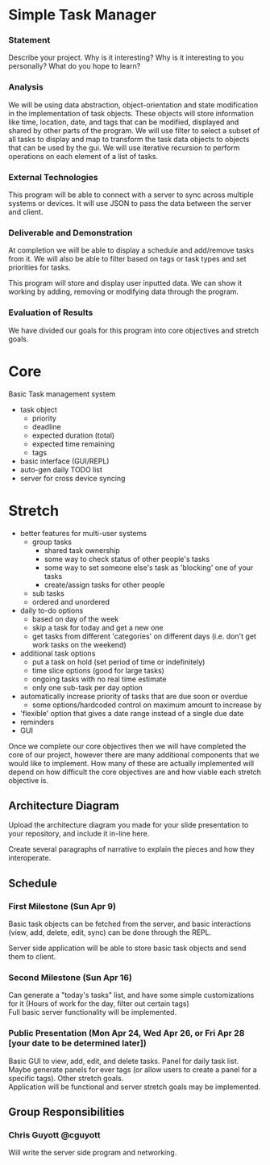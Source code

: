 # Simple Task Manager

### Statement
Describe your project. Why is it interesting? Why is it interesting to you personally? What do you hope to learn? 

### Analysis

We will be using data abstraction, object-orientation and state modification in the implementation of task objects. These objects will store information like time, location, date, and tags that can be modified, displayed and shared by other parts of the program. We will use filter to select a subset of all tasks to display and map to transform the task data objects to objects that can be used by the gui. We will use iterative recursion to perform operations on each element of a list of tasks.

<!--
Explain what approaches from class you will bring to bear on the project.

Be explicit about the techiques from the class that you will use. For example:

- Will you use data abstraction? How?
- Will you use recursion? How?
- Will you use map/filter/reduce? How? 
- Will you use object-orientation? How?
- Will you use functional approaches to processing your data? How?
- Will you use state-modification approaches? How? (If so, this should be encapsulated within objects. `set!` pretty much should only exist inside an object.)
- Will you build an expression evaluator, like we did in the symbolic differentatior and the metacircular evaluator?
- Will you use lazy evaluation approaches?

The idea here is to identify what ideas from the class you will use in carrying out your project. 

**Your project will be graded, in part, by the extent to which you adopt approaches from the course into your implementation, _and_ your discussion about this.**
-->

### External Technologies

This program will be able to connect with a server to sync across multiple systems or devices. It will use JSON to pass the data between the server and client.

<!--
You are encouraged to develop a project that connects to external systems. For example, this includes systems that:

- retrieve information or publish data to the web
- generate or process sound
- control robots or other physical systems
- interact with databases

If your project will do anything in this category (not only the things listed above!), include this section and discuss.
-->

<!--
### Data Sets or other Source Materials
If you will be working with existing data, where will you get those data from? (Dowload from a website? Access in a database? Create in a simulation you will build? ...)

How will you convert your data into a form usable for your project?  

If you are pulling data from somewhere, actually go download it and look at it before writing the proposal. Explain in some detail what your plan is for accomplishing the necessary processing.

If you are using some other starting materials, explain what they are. Basically: anything you plan to use that isn't code.
-->

### Deliverable and Demonstration

At completion we will be able to display a schedule and add/remove tasks from it. We will also be able to filter based on tags or task types and set priorities for tasks.

This program will store and display user inputted data. We can show it working by adding, removing or modifying data through the program.
<!--
Explain exactly what you'll have at the end. What will it be able to do at the live demo?

What exactly will you produce at the end of the project? A piece of software, yes, but what will it do? Here are some questions to think about (and answer depending on your application).

Will it run on some data, like batch mode? Will you present some analytical results of the processing? How can it be re-run on different source data?

Will it be interactive? Can you show it working? This project involves a live demo, so interactivity is good.
-->

### Evaluation of Results
We have divided our goals for this program into core objectives and stretch goals.
# Core
Basic Task management system  
- task object  
  - priority  
  - deadline  
  - expected duration (total)  
  - expected time remaining  
  - tags
- basic interface (GUI/REPL)  
- auto-gen daily TODO list  
- server for cross device syncing  

# Stretch
- better features for multi-user systems  
  - group tasks  
    - shared task ownership  
    - some way to check status of other people's tasks  
    - some way to set someone else's task as 'blocking' one of your tasks
    - create/assign tasks for other people  
  - sub tasks  
  - ordered and unordered  
- daily to-do options  
  - based on day of the week  
  - skip a task for today and get a new one  
  - get tasks from different 'categories' on different days (i.e. don't get work tasks on the weekend)  
- additional task options  
  - put a task on hold (set period of time or indefinitely)  
  - time slice options (good for large tasks)  
  - ongoing tasks with no real time estimate  
  - only one sub-task per day option  
- automatically increase priority of tasks that are due soon or overdue  
  - some options/hardcoded control on maximum amount to increase by  
- 'flexible' option that gives a date range instead of a single due date  
- reminders  
- GUI

  
Once we complete our core objectives then we will have completed the core of our project, however there are many additional components that we would like to implement. How many of these are actually implemented will depend on how difficult the core objectives are and how viable each stretch objective is.
<!--
How will you know if you are successful? 
If you include some kind of _quantitative analysis,_ that would be good.
-->

## Architecture Diagram
Upload the architecture diagram you made for your slide presentation to your repository, and include it in-line here.

Create several paragraphs of narrative to explain the pieces and how they interoperate.

## Schedule
<!--
Explain how you will go from proposal to finished product. 

There are three deliverable milestones to explicitly define, below.

The nature of deliverables depend on your project, but may include things like processed data ready for import, core algorithms implemented, interface design prototyped, etc. 

You will be expected to turn in code, documentation, and data (as appropriate) at each of these stages.

Write concrete steps for your schedule to move from concept to working system. 
-->
### First Milestone (Sun Apr 9)

Basic task objects can be fetched from the server, and basic interactions (view, add, delete, edit, sync) can be done through the REPL.  

Server side application will be able to store basic task objects and send them to client.

### Second Milestone (Sun Apr 16)

Can generate a "today's tasks" list, and have some simple customizations for it (Hours of work for the day, filter out certain tags)  
Full basic server functionality will be implemented.

### Public Presentation (Mon Apr 24, Wed Apr 26, or Fri Apr 28 [your date to be determined later])

Basic GUI to view, add, edit, and delete tasks. Panel for daily task list. Maybe generate panels for ever tags (or allow users to create a panel for a specific tags). Other stretch goals.  
Application will be functional and server stretch goals may be implemented. 

## Group Responsibilities  
<!--
Here each group member gets a section where they, as an individual, detail what they are responsible for in this project. Each group member writes their own Responsibility section. Include the milestones and final deliverable.

Please use Github properly: each individual must make the edits to this file representing their own section of work.

**Additional instructions for teams of three:** 
* Remember that you must have prior written permission to work in groups of three (specifically, an approved `FP3` team declaration submission).
* The team must nominate a lead. This person is primarily responsible for code integration. This work may be shared, but the team lead has default responsibility.
* The team lead has full partner implementation responsibilities also.
* Identify who is team lead.

In the headings below, replace the silly names and GitHub handles with your actual ones.
-->
### Chris Guyott @cguyott
Will write the server side program and networking.
